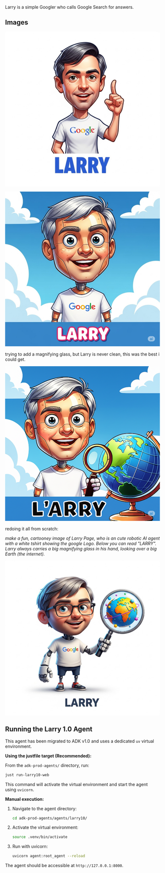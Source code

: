
Larry is a simple Googler who calls Google Search for answers.

## Images

![make a fun, cartooney image of Larry Page, with a white tshirt showing the google Logo. Below you can read "LARRY"](image.png)



![make a fun, cartooney image of Larry Page, who is an cute robotic AI agent with a white tshirt showing the google Logo. Below you can read "LARRY"](image-1.png)

trying to add a magnifying glass, but Larry is never clean, this was the best i could get.


![Great! I forgot, Larry always carries a big magnifying glass in his hand, looking over a big Earth (the internet).](image-2.png)

redoing it all from scratch:

*make a fun, cartooney image of Larry Page, who is an cute robotic AI agent with a white tshirt showing the google Logo. Below you can read "LARRY". Larry always carries a big magnifying glass in his hand, looking over a big Earth (the internet).*

![make a fun, cartooney image of Larry Page, who is an cute robotic AI agent with a white tshirt showing the google Logo. Below you can read "LARRY". Larry always carries a big magnifying glass in his hand, looking over a big Earth (the internet).](image-3.png)

## Running the Larry 1.0 Agent

This agent has been migrated to ADK v1.0 and uses a dedicated `uv` virtual environment.

**Using the justfile target (Recommended):**

From the `adk-prod-agents/` directory, run:

```bash
just run-larry10-web
```

This command will activate the virtual environment and start the agent using `uvicorn`.

**Manual execution:**

1. Navigate to the agent directory:
   ```bash
   cd adk-prod-agents/agents/larry10/
   ```
2. Activate the virtual environment:
   ```bash
   source .venv/bin/activate
   ```
3. Run with uvicorn:
   ```bash
   uvicorn agent:root_agent --reload
   ```

The agent should be accessible at `http://127.0.0.1:8000`.
